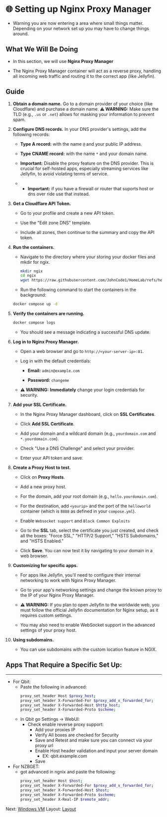 # 🌐 Setting up Nginx Proxy Manager
* Warning you are now entering a area where small things matter. Depending on your network set up you may have to change things around.

## What We Will Be Doing

* In this section, we will use **Nginx Proxy Manager** 

* The Nginx Proxy Manager container will act as a reverse proxy, handling all incoming web traffic and routing it to the correct app (like Jellyfin).


## **Guide**

1. **Obtain a domain name.** Go to a domain provider of your choice (like Cloudflare) and purchase a domain name. **⚠️ WARNING:** Make sure the TLD (e.g., `.us` or `.net`) allows for masking your information to prevent spam.

2. **Configure DNS records.** In your DNS provider's settings, add the following records:

   * **Type A record:** with the name `@` and your public IP address.

   * **Type CNAME record:** with the name `*` and your domain name.

   * **Important:** Disable the proxy feature on the DNS provider. This is crucial for self-hosted apps, especially streaming services like Jellyfin, to avoid violating terms of service.
  
   * * **Important:** if you have a firewall or router that suports host or dns over ride use that instead. 

3. **Get a Cloudflare API Token.**

   * Go to your profile and create a new API token.

   * Use the "Edit zone DNS" template.

   * Include all zones, then continue to the summary and copy the API token.

4. **Run the containers.**

   * Navigate to the directory where your storing your docker files and mkdir for ngix.
     ```bash
     mkdir ngix
     cd ngix
     wget https://raw.githubusercontent.com/JohnCode1/HomeLab/refs/heads/main/docker/nginx/compose.yml
     ``` 

   * Run the following command to start the containers in the background:

   ```bash
   docker compose up -d
   ```

5. **Verify the containers are running.**

   ```bash
   docker compose logs
   ```

   * You should see a message indicating a successful DNS update.

7. **Log in to Nginx Proxy Manager.**

   * Open a web browser and go to `http://<your-server-ip>:81`.

   * Log in with the default credentials:

     * **Email:** `admin@example.com`

     * **Password:** `changeme`

   * **⚠️ WARNING:** **Immediately** change your login credentials for security.

8. **Add your SSL Certificate.**

   * In the Nginx Proxy Manager dashboard, click on **SSL Certificates**.

   * Click **Add SSL Certificate**.

   * Add your domain and a wildcard domain (e.g., `yourdomain.com` and `*.yourdomain.com`).

   * Check "Use a DNS Challenge" and select your provider.

   * Enter your API token and save.

9. **Create a Proxy Host to test.**

   * Click on **Proxy Hosts**.

   * Add a new proxy host.

   * For the domain, add your root domain (e.g., `hello.yourdomain.com`).

   * For the destination, add `<yourip>` and the port of the `helloworld` container (which is `8888` as defined in your `compose.yml`).
  
   * Enable `Websocket support` and `Block Common Exploits`

   * Go to the **SSL** tab, select the certificate you just created, and check all the boxes: "Force SSL," "HTTP/2 Support," "HSTS Subdomains," and "HSTS Enabled."

   * Click **Save**. You can now test it by navigating to your domain in a web browser.

10. **Customizing for specific apps.**

    * For apps like Jellyfin, you'll need to configure their internal networking to work with Nginx Proxy Manager.

    * Go to your app's networking settings and change the known proxy to the IP of your Nginx Proxy Manager.

    * **⚠️ WARNING:** If you plan to open Jellyfin to the worldwide web, you must follow the official Jellyfin documentation for Nginx setup, as it requires custom settings.

    * You may also need to enable WebSocket support in the advanced settings of your proxy host.
      
11. **Using subdomains.**

    * You can use subdomains with the custom location feature in NGIX.
   
## Apps That Require a Specific Set Up:
---

* For Qbit:
  * Paste the following in advanced:
    ```bash
    proxy_set_header Host $proxy_host;
    proxy_set_header X-Forwarded-For $proxy_add_x_forwarded_for;
    proxy_set_header X-Forwarded-Host $http_host;
    proxy_set_header X-Forwarded-Proto $scheme; 
    ```
  * In Qbit go Settings -> WebUI:
    * Check enable reverse proxy support:
      * Add your proxies IP
      * Verify All boxes are checked for Security
      * Save and Retest and make sure you can connect via your proxy url
      * Enable Host header validation and input your server domain
        * EX: qbit.example.com
      * Save
* For NZBGET:
  * got advanced in ngnix and paste the following:
    ```bash
    proxy_set_header Host $host;
    proxy_set_header X-Forwarded-For $proxy_add_x_forwarded_for;
    proxy_set_header X-Forwarded-Host $host;
    proxy_set_header X-Forwarded-Proto $scheme;
    proxy_set_header X-Real-IP $remote_addr;
    ```
Next: [Windows VM](../WindowsVM)
Layout: [Layout](../Proxmox)

